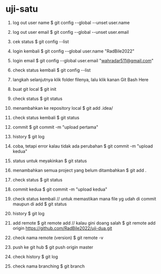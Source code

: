 # uji-satu
1. log out user name
$ git config --global --unset user.name

2. log out user email
$ git config --global --unset user.email

3. cek status
$ git config --list

4. login kembali
$ git config --global user.name "RadBile2022"

5. login email
$ git config --global user.email "wahradar511@gmail.com"

6. check status kembali
$ git config --list

7. langkah selanjutnya klik folder filenya, lalu klik kanan Git Bash Here

8. buat git local
$ git init

9. check status
$ git status

10. menambahkan ke repository local
$ git add .idea/

11. check status kembali
$ git status

12. commit
$ git commit -m "upload pertama"

13. history
$ git log

14. coba, tetapi error kalau tidak ada perubahan
$ git commit -m "upload kedua"

15. status untuk meyakinkan
$ git status

16. menambahkan semua project yang belum ditambahkan
$ git add .

17. check status
$ git status

18. commit kedua
$ git commit -m "upload kedua"

19. check status kembali // untuk memastikan mana file yg udah di commit maupun di add
$ git status

20. history
$ git log

21. add remote
$ git remote add // kalau gini doang salah
$ git remote add origin https://github.com/RadBile2022/uji-dua.git

22. check nama remote (version)
$ git remote -v

23. push ke git hub
$ git push origin master

24. check history
$ git log

25. check nama branching
$ git branch








